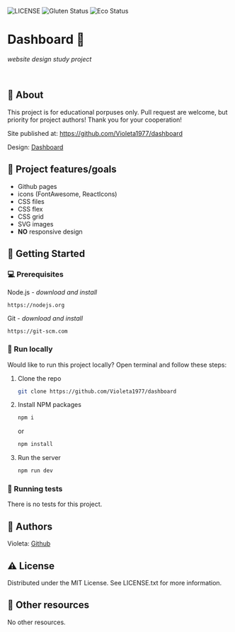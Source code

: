 ![LICENSE](https://img.shields.io/badge/license-MIT-blue.svg?style=flat-square)
![Gluten Status](https://img.shields.io/badge/Gluten-Free-green.svg)
![Eco Status](https://img.shields.io/badge/ECO-Friendly-green.svg)

# Dashboard 🐻

_website design study project_

<br>

## 🌟 About

This project is for educational porpuses only. Pull request are welcome, but priority for project authors! Thank you for your cooperation!

Site published at: https://github.com/Violeta1977/dashboard

Design: [Dashboard](https://dribbble.com/shots/16170950-Project-Management-Dashboard-Concept/attachments/8028079?mode=media)

## 🎯 Project features/goals

- Github pages
- icons (FontAwesome, ReactIcons)
- CSS files
- CSS flex
- CSS grid
- SVG images
- **NO** responsive design

## 🧰 Getting Started

### 💻 Prerequisites

Node.js - _download and install_

```
https://nodejs.org
```

Git - _download and install_

```
https://git-scm.com
```

### 🏃 Run locally

Would like to run this project locally? Open terminal and follow these steps:

1. Clone the repo
   ```sh
   git clone https://github.com/Violeta1977/dashboard
   ```
2. Install NPM packages
   ```sh
   npm i
   ```
   or
   ```sh
   npm install
   ```
3. Run the server
   ```sh
   npm run dev
   ```

### 🧪 Running tests

There is no tests for this project.

## 🎅 Authors

Violeta: [Github](https://github.com/Violeta1977)

## ⚠️ License

Distributed under the MIT License. See LICENSE.txt for more information.

## 🔗 Other resources

No other resources.
